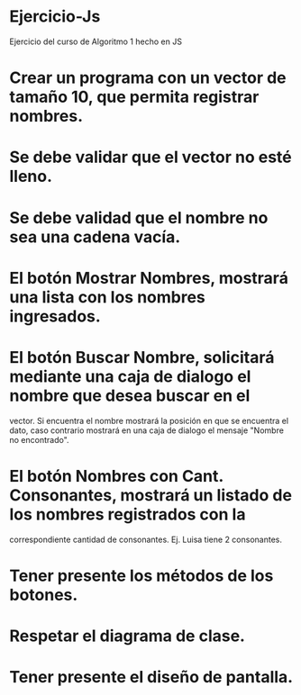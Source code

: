 # Ejercicio-Js
Ejercicio del curso de Algoritmo 1 hecho en JS

# Crear un programa con un vector de tamaño 10, que permita registrar nombres.
# Se debe validar que el vector no esté lleno.
# Se debe validad que el nombre no sea una cadena vacía.
# El botón Mostrar Nombres, mostrará una lista con los nombres ingresados.
# El botón Buscar Nombre, solicitará mediante una caja de dialogo el nombre que desea buscar en el
vector. Si encuentra el nombre mostrará la posición en que se encuentra el dato, caso contrario
mostrará en una caja de dialogo el mensaje "Nombre no encontrado".
# El botón Nombres con Cant. Consonantes, mostrará un listado de los nombres registrados con la
correspondiente cantidad de consonantes. Ej. Luisa tiene 2 consonantes.
# Tener presente los métodos de los botones.
# Respetar el diagrama de clase.
# Tener presente el diseño de pantalla.

